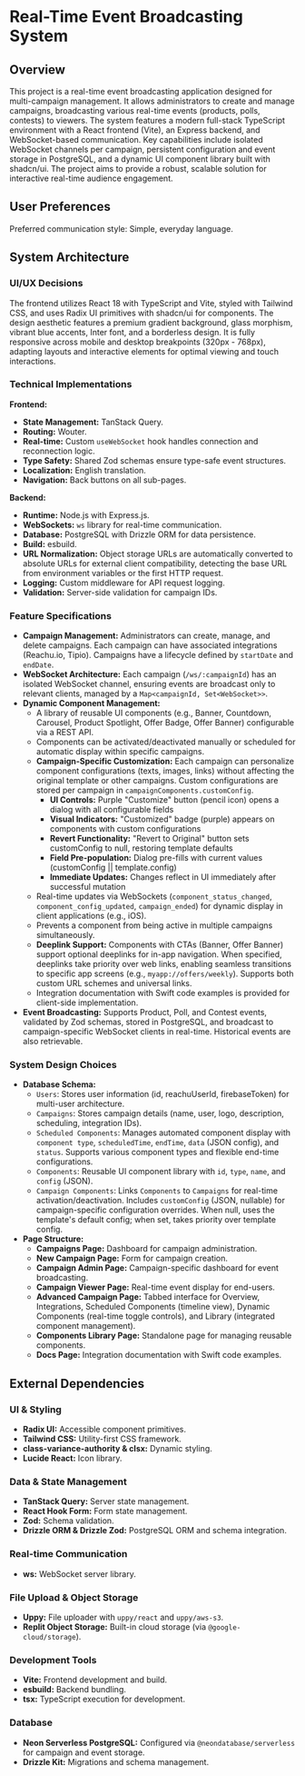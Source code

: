 # Real-Time Event Broadcasting System

## Overview

This project is a real-time event broadcasting application designed for multi-campaign management. It allows administrators to create and manage campaigns, broadcasting various real-time events (products, polls, contests) to viewers. The system features a modern full-stack TypeScript environment with a React frontend (Vite), an Express backend, and WebSocket-based communication. Key capabilities include isolated WebSocket channels per campaign, persistent configuration and event storage in PostgreSQL, and a dynamic UI component library built with shadcn/ui. The project aims to provide a robust, scalable solution for interactive real-time audience engagement.

## User Preferences

Preferred communication style: Simple, everyday language.

## System Architecture

### UI/UX Decisions
The frontend utilizes React 18 with TypeScript and Vite, styled with Tailwind CSS, and uses Radix UI primitives with shadcn/ui for components. The design aesthetic features a premium gradient background, glass morphism, vibrant blue accents, Inter font, and a borderless design. It is fully responsive across mobile and desktop breakpoints (320px - 768px), adapting layouts and interactive elements for optimal viewing and touch interactions.

### Technical Implementations
**Frontend:**
- **State Management:** TanStack Query.
- **Routing:** Wouter.
- **Real-time:** Custom `useWebSocket` hook handles connection and reconnection logic.
- **Type Safety:** Shared Zod schemas ensure type-safe event structures.
- **Localization:** English translation.
- **Navigation:** Back buttons on all sub-pages.

**Backend:**
- **Runtime:** Node.js with Express.js.
- **WebSockets:** `ws` library for real-time communication.
- **Database:** PostgreSQL with Drizzle ORM for data persistence.
- **Build:** esbuild.
- **URL Normalization:** Object storage URLs are automatically converted to absolute URLs for external client compatibility, detecting the base URL from environment variables or the first HTTP request.
- **Logging:** Custom middleware for API request logging.
- **Validation:** Server-side validation for campaign IDs.

### Feature Specifications
- **Campaign Management:** Administrators can create, manage, and delete campaigns. Each campaign can have associated integrations (Reachu.io, Tipio). Campaigns have a lifecycle defined by `startDate` and `endDate`.
- **WebSocket Architecture:** Each campaign (`/ws/:campaignId`) has an isolated WebSocket channel, ensuring events are broadcast only to relevant clients, managed by a `Map<campaignId, Set<WebSocket>>`.
- **Dynamic Component Management:**
    - A library of reusable UI components (e.g., Banner, Countdown, Carousel, Product Spotlight, Offer Badge, Offer Banner) configurable via a REST API.
    - Components can be activated/deactivated manually or scheduled for automatic display within specific campaigns.
    - **Campaign-Specific Customization:** Each campaign can personalize component configurations (texts, images, links) without affecting the original template or other campaigns. Custom configurations are stored per campaign in `campaignComponents.customConfig`.
        - **UI Controls:** Purple "Customize" button (pencil icon) opens a dialog with all configurable fields
        - **Visual Indicators:** "Customized" badge (purple) appears on components with custom configurations
        - **Revert Functionality:** "Revert to Original" button sets customConfig to null, restoring template defaults
        - **Field Pre-population:** Dialog pre-fills with current values (customConfig || template.config)
        - **Immediate Updates:** Changes reflect in UI immediately after successful mutation
    - Real-time updates via WebSockets (`component_status_changed`, `component_config_updated`, `campaign_ended`) for dynamic display in client applications (e.g., iOS).
    - Prevents a component from being active in multiple campaigns simultaneously.
    - **Deeplink Support:** Components with CTAs (Banner, Offer Banner) support optional deeplinks for in-app navigation. When specified, deeplinks take priority over web links, enabling seamless transitions to specific app screens (e.g., `myapp://offers/weekly`). Supports both custom URL schemes and universal links.
    - Integration documentation with Swift code examples is provided for client-side implementation.
- **Event Broadcasting:** Supports Product, Poll, and Contest events, validated by Zod schemas, stored in PostgreSQL, and broadcast to campaign-specific WebSocket clients in real-time. Historical events are also retrievable.

### System Design Choices
- **Database Schema:**
    - `Users`: Stores user information (id, reachuUserId, firebaseToken) for multi-user architecture.
    - `Campaigns`: Stores campaign details (name, user, logo, description, scheduling, integration IDs).
    - `Scheduled Components`: Manages automated component display with `component type`, `scheduledTime`, `endTime`, `data` (JSON config), and `status`. Supports various component types and flexible end-time configurations.
    - `Components`: Reusable UI component library with `id`, `type`, `name`, and `config` (JSON).
    - `Campaign Components`: Links `Components` to `Campaigns` for real-time activation/deactivation. Includes `customConfig` (JSON, nullable) for campaign-specific configuration overrides. When null, uses the template's default config; when set, takes priority over template config.
- **Page Structure:**
    - **Campaigns Page:** Dashboard for campaign administration.
    - **New Campaign Page:** Form for campaign creation.
    - **Campaign Admin Page:** Campaign-specific dashboard for event broadcasting.
    - **Campaign Viewer Page:** Real-time event display for end-users.
    - **Advanced Campaign Page:** Tabbed interface for Overview, Integrations, Scheduled Components (timeline view), Dynamic Components (real-time toggle controls), and Library (integrated component management).
    - **Components Library Page:** Standalone page for managing reusable components.
    - **Docs Page:** Integration documentation with Swift code examples.

## External Dependencies

### UI & Styling
- **Radix UI:** Accessible component primitives.
- **Tailwind CSS:** Utility-first CSS framework.
- **class-variance-authority & clsx:** Dynamic styling.
- **Lucide React:** Icon library.

### Data & State Management
- **TanStack Query:** Server state management.
- **React Hook Form:** Form state management.
- **Zod:** Schema validation.
- **Drizzle ORM & Drizzle Zod:** PostgreSQL ORM and schema integration.

### Real-time Communication
- **ws:** WebSocket server library.

### File Upload & Object Storage
- **Uppy:** File uploader with `uppy/react` and `uppy/aws-s3`.
- **Replit Object Storage:** Built-in cloud storage (via `@google-cloud/storage`).

### Development Tools
- **Vite:** Frontend development and build.
- **esbuild:** Backend bundling.
- **tsx:** TypeScript execution for development.

### Database
- **Neon Serverless PostgreSQL:** Configured via `@neondatabase/serverless` for campaign and event storage.
- **Drizzle Kit:** Migrations and schema management.